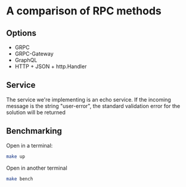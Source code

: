# A comparison of RPC methods

## Options

 - GRPC
 - GRPC-Gateway
 - GraphQL
 - HTTP + JSON + http.Handler

## Service

The service we're implementing is an echo service.  If the incoming message is
the string "user-error", the standard validation error for the solution will be returned

## Benchmarking

Open in a terminal:

``` sh
make up
```

Open in another terminal

``` sh
make bench
```
